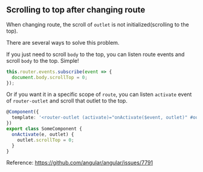 ## Scrolling to top after changing route

When changing route, the scroll of `outlet` is not initialized(scrolling to the top).

There are several ways to solve this problem.

If you just need to scroll `body` to the top, you can listen route events and scroll `body` to the top. Simple!

```typescript
this.router.events.subscribe(event => {
  document.body.scrollTop = 0;
});
```

Or if you want it in a specific scope of `route`, you can listen `activate` event of `router-outlet` and scroll that outlet to the top.

```typescript
@Component({
  template: '<router-outlet (activate)="onActivate($event, outlet)" #outlet></router-outlet>',
})
export class SomeComponent {
  onActivate(e, outlet) {
    outlet.scrollTop = 0;
  }
}
```

Reference: https://github.com/angular/angular/issues/7791
